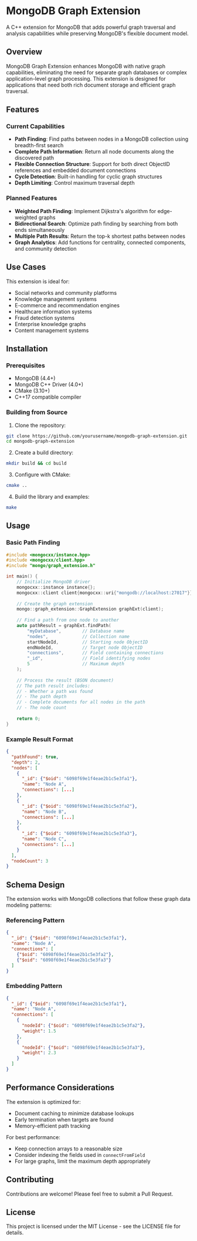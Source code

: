 # MongoDB Graph Extension

A C++ extension for MongoDB that adds powerful graph traversal and analysis capabilities while preserving MongoDB's flexible document model.

## Overview

MongoDB Graph Extension enhances MongoDB with native graph capabilities, eliminating the need for separate graph databases or complex application-level graph processing. This extension is designed for applications that need both rich document storage and efficient graph traversal.

## Features

### Current Capabilities
- **Path Finding**: Find paths between nodes in a MongoDB collection using breadth-first search
- **Complete Path Information**: Return all node documents along the discovered path
- **Flexible Connection Structure**: Support for both direct ObjectID references and embedded document connections
- **Cycle Detection**: Built-in handling for cyclic graph structures
- **Depth Limiting**: Control maximum traversal depth

### Planned Features
- **Weighted Path Finding**: Implement Dijkstra's algorithm for edge-weighted graphs
- **Bidirectional Search**: Optimize path finding by searching from both ends simultaneously
- **Multiple Path Results**: Return the top-k shortest paths between nodes
- **Graph Analytics**: Add functions for centrality, connected components, and community detection

## Use Cases

This extension is ideal for:
- Social networks and community platforms
- Knowledge management systems
- E-commerce and recommendation engines
- Healthcare information systems
- Fraud detection systems
- Enterprise knowledge graphs
- Content management systems

## Installation

### Prerequisites
- MongoDB (4.4+)
- MongoDB C++ Driver (4.0+)
- CMake (3.10+)
- C++17 compatible compiler

### Building from Source

1. Clone the repository:
```bash
git clone https://github.com/yourusername/mongodb-graph-extension.git
cd mongodb-graph-extension
```

2. Create a build directory:
```bash
mkdir build && cd build
```

3. Configure with CMake:
```bash
cmake ..
```

4. Build the library and examples:
```bash
make
```

## Usage

### Basic Path Finding

```cpp
#include <mongocxx/instance.hpp>
#include <mongocxx/client.hpp>
#include "mongo/graph_extension.h"

int main() {
    // Initialize MongoDB driver
    mongocxx::instance instance{};
    mongocxx::client client{mongocxx::uri{"mongodb://localhost:27017"}};
    
    // Create the graph extension
    mongo::graph_extension::GraphExtension graphExt(client);
    
    // Find a path from one node to another
    auto pathResult = graphExt.findPath(
        "myDatabase",        // Database name
        "nodes",             // Collection name
        startNodeId,         // Starting node ObjectID
        endNodeId,           // Target node ObjectID
        "connections",       // Field containing connections
        "_id",               // Field identifying nodes
        5                    // Maximum depth
    );
    
    // Process the result (BSON document)
    // The path result includes:
    // - Whether a path was found
    // - The path depth
    // - Complete documents for all nodes in the path
    // - The node count
    
    return 0;
}
```

### Example Result Format

```json
{
  "pathFound": true,
  "depth": 2,
  "nodes": [
    {
      "_id": {"$oid": "6098f69e1f4eae2b1c5e3fa1"},
      "name": "Node A",
      "connections": [...]
    },
    {
      "_id": {"$oid": "6098f69e1f4eae2b1c5e3fa2"},
      "name": "Node B",
      "connections": [...]
    },
    {
      "_id": {"$oid": "6098f69e1f4eae2b1c5e3fa3"},
      "name": "Node C",
      "connections": [...]
    }
  ],
  "nodeCount": 3
}
```

## Schema Design

The extension works with MongoDB collections that follow these graph data modeling patterns:

### Referencing Pattern

```json
{
  "_id": {"$oid": "6098f69e1f4eae2b1c5e3fa1"},
  "name": "Node A",
  "connections": [
    {"$oid": "6098f69e1f4eae2b1c5e3fa2"},
    {"$oid": "6098f69e1f4eae2b1c5e3fa3"}
  ]
}
```

### Embedding Pattern

```json
{
  "_id": {"$oid": "6098f69e1f4eae2b1c5e3fa1"},
  "name": "Node A",
  "connections": [
    {
      "nodeId": {"$oid": "6098f69e1f4eae2b1c5e3fa2"},
      "weight": 1.5
    },
    {
      "nodeId": {"$oid": "6098f69e1f4eae2b1c5e3fa3"},
      "weight": 2.3
    }
  ]
}
```

## Performance Considerations

The extension is optimized for:
- Document caching to minimize database lookups
- Early termination when targets are found
- Memory-efficient path tracking

For best performance:
- Keep connection arrays to a reasonable size
- Consider indexing the fields used in `connectFromField`
- For large graphs, limit the maximum depth appropriately

## Contributing

Contributions are welcome! Please feel free to submit a Pull Request.

## License

This project is licensed under the MIT License - see the LICENSE file for details.
